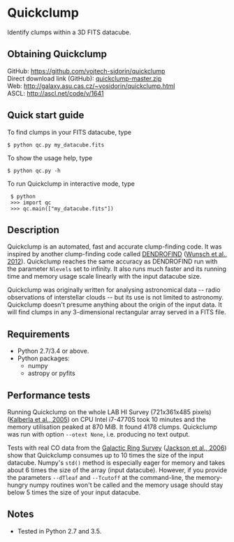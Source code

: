 # Quickclump

Identify clumps within a 3D FITS datacube.

## Obtaining Quickclump

GitHub: <https://github.com/vojtech-sidorin/quickclump>  
Direct download link (GitHub):
[quickclump-master.zip](https://github.com/vojtech-sidorin/quickclump/archive/master.zip)  
Web: <http://galaxy.asu.cas.cz/~vosidorin/quickclump.html>  
ASCL: <http://ascl.net/code/v/1641>

## Quick start guide

To find clumps in your FITS datacube, type

    $ python qc.py my_datacube.fits

To show the usage help, type

    $ python qc.py -h

To run Quickclump in interactive mode, type

     $ python
     >>> import qc
     >>> qc.main(["my_datacube.fits"])

## Description

Quickclump is an automated, fast and accurate clump-finding code.  It was
inspired by another clump-finding code called
[DENDROFIND](http://galaxy.asu.cas.cz/~richard/dendrofind/) ([Wunsch et al.,
2012](http://adsabs.harvard.edu/abs/2012A%26A...539A.116W)).  Quickclump
reaches the same accuracy as DENDROFIND run with the parameter `Nlevels` set to
infinity.  It also runs much faster and its running time and memory usage scale
linearly with the input datacube size.

Quickclump was originally written for analysing astronomical data -- radio
observations of interstellar clouds -- but its use is not limited to astronomy.
Quickclump doesn't presume anything about the origin of the input data.  It
will find clumps in any 3-dimensional rectangular array served in a FITS file.

## Requirements

- Python 2.7/3.4 or above.
- Python packages:
    - numpy
    - astropy or pyfits

## Performance tests

Running Quickclump on the whole LAB HI Survey (721x361x485 pixels)
([Kalberla et al., 2005](http://adsabs.harvard.edu//abs/2005A%26A...440..775K))
on CPU Intel i7-4770S took 10 minutes and the memory utilisation peaked at
870 MiB.  It found 4178 clumps.  Quickclump was run with option
`--otext None`, i.e. producing no text output.

Tests with real CO data from the
[Galactic Ring Survey](http://www.bu.edu/galacticring/)
([Jackson et al., 2006](http://adsabs.harvard.edu//abs/2006ApJS..163..145J))
show that Quickclump consumes up to 10 times the size of the input datacube.
Numpy's `std()` method is especially eager for memory and takes about 6 times
the size of the array (input datacube).  However, if you provide the
parameters `--dTleaf` and `--Tcutoff` at the command-line, the memory-hungry
numpy routines won't be called and the memory usage should stay below 5 times
the size of your input datacube.

## Notes

-   Tested in Python 2.7 and 3.5.
